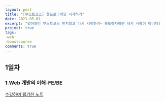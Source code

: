 ```yaml
---
layout: post
title: "[부스트코스] 웹프로그래밍 시작하기"
date: 2021-05-01
excerpt: "덮어뒀던 부스트코스 먼지털고 다시 시작하기~ 중도하차하면 내가 사람이 아니다(이러다 왕왕하면 큰일이야)"
project: true
tags: 
-web
-boostcourse
comments: true
---
```


## 1일차
### 1.Web 개발의 이해-FE/BE
<a href="/assets/etc/1. Web 개발의 이해.pdf">수강하며 필기한 노트</a>
